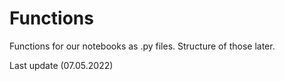# Functions

Functions for our notebooks as .py files. Structure of those later.

Last update (07.05.2022)